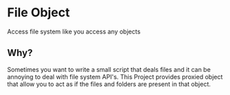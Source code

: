 # File Object

Access file system like you access any objects

## Why?

Sometimes you want to write a small script that deals files and it can be annoying to deal with file
system API's. This Project provides proxied object that allow you to act as if the files and folders
are present in that object.
